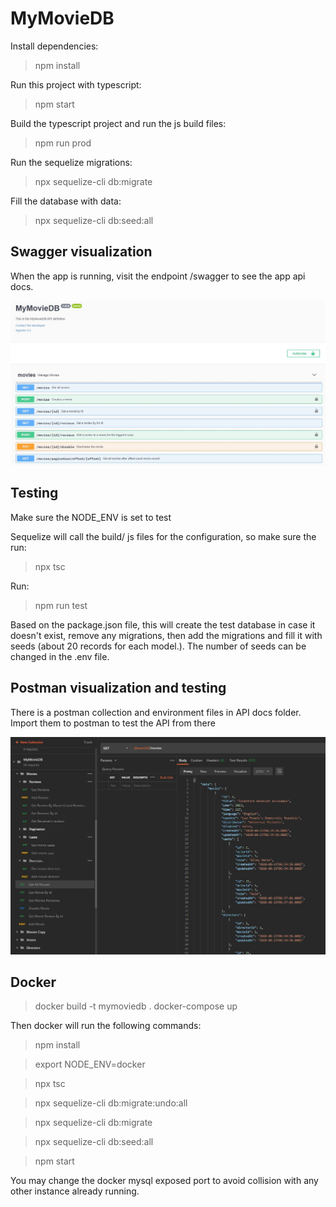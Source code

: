 # MyMovieDB

Install dependencies:

> npm install

Run this project with typescript:

> npm start

Build the typescript project and run the js build files:

> npm run prod


Run the sequelize migrations:

> npx sequelize-cli db:migrate

Fill the database with data:

> npx sequelize-cli db:seed:all


## Swagger visualization

When the app is running, visit the endpoint /swagger to see the app api docs.

![alt text](mymoviedb-swagger-doc.jpg "MyMovieDB Swagger preview")

## Testing

Make sure the NODE_ENV is set to test

Sequelize will call the build/ js files for the configuration, so make sure the run:

> npx tsc

Run:

> npm run test

Based on the package.json file, this will create the test database in case it doesn't exist, remove any migrations, then add the migrations and fill it with seeds (about 20 records for each model.). The number of seeds can be changed in the .env file.

## Postman visualization and testing

There is a postman collection and environment files in API docs folder. Import them to postman to test the API from there

![alt text](mymoviedb-postman.jpg "MyMovieDB Swagger preview")


## Docker

> docker build -t mymoviedb .
> docker-compose up

Then docker will run the following commands:

> npm install

> export NODE_ENV=docker

> npx tsc

> npx sequelize-cli db:migrate:undo:all

> npx sequelize-cli db:migrate

> npx sequelize-cli db:seed:all

> npm start

You may change the docker mysql exposed port to avoid collision with any other instance already running.